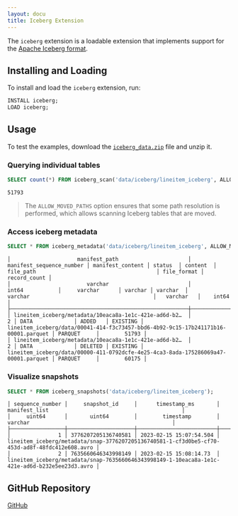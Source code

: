 ```yaml
---
layout: docu
title: Iceberg Extension
---
```


The `iceberg` extension is a loadable extension that implements support for the [Apache Iceberg format](https://iceberg.apache.org/).

## Installing and Loading

To install and load the `iceberg` extension, run:

```sql
INSTALL iceberg;
LOAD iceberg;
```

## Usage

To test the examples, download the [`iceberg_data.zip`](/data/iceberg_data.zip) file and unzip it.

### Querying individual tables

```sql
SELECT count(*) FROM iceberg_scan('data/iceberg/lineitem_iceberg', ALLOW_MOVED_PATHS=true);
```
```text
51793
```

> The `ALLOW_MOVED_PATHS` option ensures that some path resolution is performed, which allows scanning Iceberg tables that are moved.

### Access iceberg metadata

```sql
SELECT * FROM iceberg_metadata('data/iceberg/lineitem_iceberg', ALLOW_MOVED_PATHS=true);
```

```text
│                     manifest_path                      │ manifest_sequence_number │ manifest_content │ status  │ content  │                                     file_path                                      │ file_format │ record_count │
│                        varchar                         │          int64           │     varchar      │ varchar │ varchar  │                                      varchar                                       │   varchar   │    int64     │
├────────────────────────────────────────────────────────┼──────────────────────────┼──────────────────┼─────────┼──────────┼────────────────────────────────────────────────────────────────────────────────────┼─────────────┼──────────────┤
│ lineitem_iceberg/metadata/10eaca8a-1e1c-421e-ad6d-b2…  │                        2 │ DATA             │ ADDED   │ EXISTING │ lineitem_iceberg/data/00041-414-f3c73457-bbd6-4b92-9c15-17b241171b16-00001.parquet │ PARQUET     │        51793 │
│ lineitem_iceberg/metadata/10eaca8a-1e1c-421e-ad6d-b2…  │                        2 │ DATA             │ DELETED │ EXISTING │ lineitem_iceberg/data/00000-411-0792dcfe-4e25-4ca3-8ada-175286069a47-00001.parquet │ PARQUET     │        60175 │
```

### Visualize snapshots

```sql
SELECT * FROM iceberg_snapshots('data/iceberg/lineitem_iceberg');
```

```text
│ sequence_number │     snapshot_id     │      timestamp_ms       │                                         manifest_list                                          │
│     uint64      │       uint64        │        timestamp        │                                            varchar                                             │
├─────────────────┼─────────────────────┼─────────────────────────┼────────────────────────────────────────────────────────────────────────────────────────────────┤
│               1 │ 3776207205136740581 │ 2023-02-15 15:07:54.504 │ lineitem_iceberg/metadata/snap-3776207205136740581-1-cf3d0be5-cf70-453d-ad8f-48fdc412e608.avro │
│               2 │ 7635660646343998149 │ 2023-02-15 15:08:14.73  │ lineitem_iceberg/metadata/snap-7635660646343998149-1-10eaca8a-1e1c-421e-ad6d-b232e5ee23d3.avro │
```

## GitHub Repository

[<span class="github">GitHub</span>](https://github.com/duckdblabs/duckdb_iceberg)
